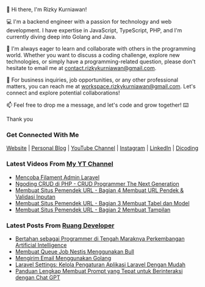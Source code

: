 👋 Hi there, I'm Rizky Kurniawan!

💻 I'm a backend engineer with a passion for technology and web development. I have expertise in JavaScript, TypeScript, PHP, and I'm currently diving deep into Golang and Java.

🌱 I'm always eager to learn and collaborate with others in the programming world. Whether you want to discuss a coding challenge, explore new technologies, or simply have a programming-related question, please don't hesitate to email me at contact.rizkykurniawan@gmail.com.

💼 For business inquiries, job opportunities, or any other professional matters, you can reach me at workspace.rizkykurniawan@gmail.com. Let's connect and explore potential collaborations!

📫 Feel free to drop me a message, and let's code and grow together! ⌨️

Thank you

### Get Connected With Me
[Website](https://www.rizkykurniawan.id) | [Personal Blog](https://kykurniawan.com) | [YouTube Channel](https://www.youtube.com/kykurniawan) | [Instagram](https://instagram.com/qwertykurniawan) | [LinkedIn](https://www.linkedin.com/in/kykurniawan/) | [Dicoding](https://www.dicoding.com/users/rizkykurniawan)

### Latest Videos From [My YT Channel](https://www.youtube.com/kykurniawan)
<!-- YOUTUBE:START -->
- [Mencoba Filament Admin Laravel](https://www.youtube.com/watch?v=I2gtdn-S9h8)
- [Ngoding CRUD di PHP -  CRUD Programmer The Next Generation](https://www.youtube.com/watch?v=vr0OO-IQ4w4)
- [Membuat Situs Pemendek URL - Bagian 4 Membuat URL Pendek &amp; Validasi Inputan](https://www.youtube.com/watch?v=zmLwSpuMzKY)
- [Membuat Situs Pemendek URL - Bagian 3 Membuat Tabel dan Model](https://www.youtube.com/watch?v=YPmMm17XQDc)
- [Membuat Situs Pemendek URL - Bagian 2 Membuat Tampilan](https://www.youtube.com/watch?v=fW2CVksow9k)
<!-- YOUTUBE:END -->

### Latest Posts From [Ruang Developer](https://www.ruangdeveloper.com)
<!-- RUANGDEVELOPER:START -->
- [Bertahan sebagai Programmer di Tengah Maraknya Perkembangan Artificial Intelligence](https://blog.ruangdeveloper.com/bertahan-sebagai-programmer-di-tengah-maraknya-perkembangan-ai/)
- [Membuat Queue Job Nestjs Menggunakan Bull](https://blog.ruangdeveloper.com/membuat-queue-job-nestjs-menggunakan-bull/)
- [Mengirim Email Menggunakan Golang](https://blog.ruangdeveloper.com/mengirim-email-menggunakan-golang/)
- [Laravel Settings: Kelola Pengaturan Aplikasi Laravel Dengan Mudah](https://blog.ruangdeveloper.com/mengelola-pengaturan-aplikasi-laravel-dengan-mudah-menggunakan-laravel-settings/)
- [Panduan Lengkap Membuat Prompt yang Tepat untuk Berinteraksi dengan Chat GPT](https://blog.ruangdeveloper.com/panduan-lengkap-membuat-prompt-yang-tepat-untuk-berinteraksi-dengan-chat-gpt/)
<!-- RUANGDEVELOPER:END -->

